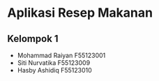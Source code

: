 <h1>Aplikasi Resep Makanan</h1>
<h2>Kelompok 1</h2>
<ul>
  <li>Mohammad Raiyan F55123001</li>
  <li>Siti Nurvatika F55123009</li>
  <li>Hasby Ashidiq F55123010</li>
</ul>
